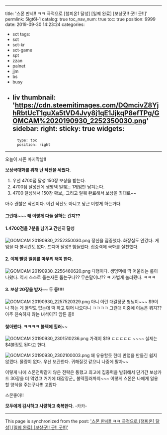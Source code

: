 
---
title: '스몬 만세!! ㅋㅋ 극적으로 [챔피온1 달성]  [일퀘 완료]  [보상굿!! 굿!! 굿!!]'
permlink: 5lgt6l-1
catalog: true
toc_nav_num: true
toc: true
position: 9999
date: 2019-09-30 14:23:24
categories:
- sct
tags:
- sct
- sct-kr
- sct-game
- spt
- zzan
- palnet
- jjm
- bs
- busy
- liv
thumbnail: 'https://cdn.steemitimages.com/DQmcivZ8YjhRbtUcT1guXa5tVD4Jvy8j1qE1JjkqP8efTPg/GOMCAM%2020190930_2252350030.png'
sidebar:
    right:
        sticky: true
widgets:
    -
        type: toc
        position: right
---


오늘이 시즌 마지막날!!

**보상극대화를 위해 난 작전을 세웠다.**

1. 우선 4700점 달성 150장 보상을 받는다.
2. 4700점 달성전에 생명덱 일퀘는 1게임만 남겨논다.
3. 4700 달성해서 150장 확보,, 그리고 일퀘 완료해서 보상을 최대로~~

아주 괜찮은 작전이다.  이건 작전도 아니고 당근 이렇게 하는거다.

#### 그런대~~~ 왜 이렇게 다들 잘하는 건지?? 


#### 1.4700점을 7분을 남기고 간신히 달성 
![GOMCAM 20190930_2252350030.png](https://cdn.steemitimages.com/DQmcivZ8YjhRbtUcT1guXa5tVD4Jvy8j1qE1JjkqP8efTPg/GOMCAM%2020190930_2252350030.png)
정신을 집중했다.  화장실도 안갔다.  게임을 다 볼시간도 없다.
드디어 달성!! 힘들었다.  집중력에 극화를 실천했다.

#### 2. 이제 빨랑 일퀘를 마무리 해여 한다.
![GOMCAM 20190930_2256460620.png](https://cdn.steemitimages.com/DQmT8aJEg4AbsmegeLgkCtxLFcKxuTWNRVSWHmBsUfr6YGP/GOMCAM%2020190930_2256460620.png)
다행이다.   생명덱에 딱 어울리는 룰이 나왔다. 
역시 스스로 돕는자른 돕는구나??  무슨말이냐?? ㅋ
가볍게 눌러줬다.  ㅋㅋㅋ

#### 3. 보상 20장을 받자~~ 두 듕!!!!  
![GOMCAM 20190930_2257520329.png](https://cdn.steemitimages.com/DQmNc5R7DuXitCqgCSFqkii7sgeqmc2rC9cTTtC8jyKxxep/GOMCAM%2020190930_2257520329.png)
아니 이런 대갈장군 형님이~~~ $9이나 하는 게 물약도 없는데 떡 하고  튀어 나오다니 ㅋㅋㅋㅋ
그런대 이중에 이놈은 뭐지??  아주 친숙하지 않는 녀석이??  암튼 콜!!


#### 찿아봤다.  ㅋㅋㅋㅋ 불덱에 힐러~~ 
![GOMCAM 20190930_2301510236.png](https://cdn.steemitimages.com/DQmYVpL7GQ7T1guYVYiSSZACHtEpdUngRHX5DSgGkipZMk7/GOMCAM%2020190930_2301510236.png)
가격이 $19  ㄷㄷㄷㄷㄷ ~~~~ 실제는 $4불정도 된다고 한다. 

![GOMCAM 20190930_2302100003.png](https://cdn.steemitimages.com/DQmPkQe8zmrfuPnrHgEZ8Lpix1yv1bcDRLmvUA7ZvGusJz1/GOMCAM%2020190930_2302100003.png)
꽤 유용할듯 한데 만랩을 만들긴 쉽지 않겠다.  물량이 없다. 
우선 보관한다.  귀해질것 같으니 나중에 팔자~~

이렇게 나에  스몬전략같지 않은 전략은 통했고 최고에 집중력을 발휘해서
단기간 보상카드 30장을 더 먹었고 거기에 대갈장군,, 불덱힐러까지~~~
이렇게 스몬은 나에게 일용할 양식을 주는구나!!! 고맙다

스몬좋아!!

**모두에게 감사하고 사랑하고 축복한다.** -카카-

- - -

This page is synchronized from the post: ['스몬 만세!! ㅋㅋ 극적으로 [챔피온1 달성]  [일퀘 완료]  [보상굿!! 굿!! 굿!!]'](https://steemit.com/@kibumh/5lgt6l-1)
